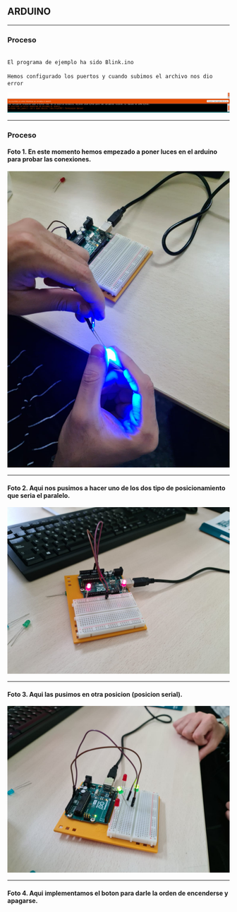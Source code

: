 ## ARDUINO

---

### Proceso

```

El programa de ejemplo ha sido Blink.ino

Hemos configurado los puertos y cuando subimos el archivo nos dio error

```

![](https://raw.githubusercontent.com/St1v3n3223/Arduino/main/Captura%20de%20pantalla%20de%202021-10-06%2012-09-56.png)

---

### Proceso

#### Foto 1. En este momento hemos empezado a poner luces en el arduino para probar las conexiones.

![](https://raw.githubusercontent.com/Baultek/Arduino/main/Foto%20de%20Jmsabe(1).jpg)

---

#### Foto 2. Aqui nos pusimos a hacer uno de los dos tipo de posicionamiento que seria el paralelo.

![](https://raw.githubusercontent.com/Baultek/Arduino/main/Foto%20de%20Jmsabe.jpg)

---

#### Foto 3. Aqui las pusimos en otra posicion (posicion serial).

![](https://raw.githubusercontent.com/Baultek/Arduino/main/Foto%20de%20Jmsabe(2).jpg)

---

#### Foto 4. Aqui implementamos el boton para darle la orden de encenderse y apagarse.

![]()


